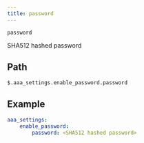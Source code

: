 ```yaml
---
title: password
---
```

`password`

SHA512 hashed password

## Path

`$.aaa_settings.enable_password.password`

## Example

```yaml
aaa_settings:
    enable_password:
        password: <SHA512 hashed password>
```
